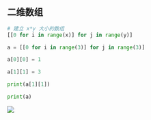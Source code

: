 <!--
 * @Description: 
 * @Version: 1.0
 * @Author: DaLao
 * @Email: dalao_li@163.com
 * @Date: 2021-12-25 01:19:07
 * @LastEditors: DaLao
 * @LastEditTime: 2021-12-25 01:27:13
-->

## 二维数组

```py
# 建立 x*y 大小的数组
[[0 for i in range(x)] for j in range(y)]
```

```py
a = [[0 for i in range(3)] for j in range(3)]

a[0][0] = 1

a[1][1] = 3

print(a[1][1])

print(a)
```

![](https://cdn.hurra.ltd/img/20211225012705.png)